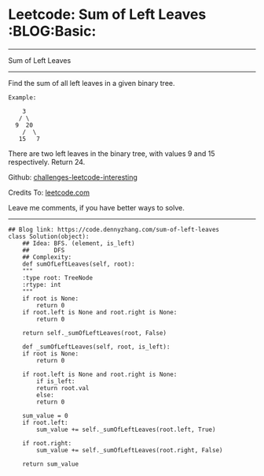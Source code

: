 
# Leetcode: Sum of Left Leaves     :BLOG:Basic:

---

Sum of Left Leaves  

---

Find the sum of all left leaves in a given binary tree.  

    Example:
    
        3
       / \
      9  20
        /  \
       15   7

There are two left leaves in the binary tree, with values 9 and 15 respectively. Return 24.  

Github: [challenges-leetcode-interesting](https://github.com/DennyZhang/challenges-leetcode-interesting/tree/master/problems/sum-of-left-leaves)  

Credits To: [leetcode.com](https://leetcode.com/problems/sum-of-left-leaves/description/)  

Leave me comments, if you have better ways to solve.  

---

    ## Blog link: https://code.dennyzhang.com/sum-of-left-leaves
    class Solution(object):
        ## Idea: BFS. (element, is_left)
        ##       DFS
        ## Complexity: 
        def sumOfLeftLeaves(self, root):
    	"""
    	:type root: TreeNode
    	:rtype: int
    	"""
    	if root is None:
    	    return 0
    	if root.left is None and root.right is None:
    	    return 0
    
    	return self._sumOfLeftLeaves(root, False)
    
        def _sumOfLeftLeaves(self, root, is_left):
    	if root is None:
    	    return 0
    
    	if root.left is None and root.right is None:
    	    if is_left:
    		return root.val
    	    else:
    		return 0
    
    	sum_value = 0
    	if root.left:
    	    sum_value += self._sumOfLeftLeaves(root.left, True)
    
    	if root.right:
    	    sum_value += self._sumOfLeftLeaves(root.right, False)
    
    	return sum_value

